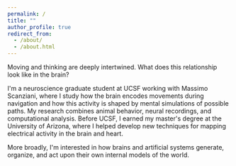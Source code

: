 ```yaml
---
permalink: /
title: ""
author_profile: true
redirect_from: 
  - /about/
  - /about.html
---
```


Moving and thinking are deeply intertwined. What does this relationship look like in the brain? 

I'm a neuroscience graduate student at UCSF working with Massimo Scanziani, where I study how the brain encodes movements during navigation and how this activity is shaped by mental simulations of possible paths. My research combines animal behavior, neural recordings, and computational analysis. Before UCSF, I earned my master's degree at the University of Arizona, where I helped develop new techniques for mapping electrical activity in the brain and heart.

More broadly, I'm interested in how brains and artificial systems generate, organize, and act upon their own internal models of the world.
